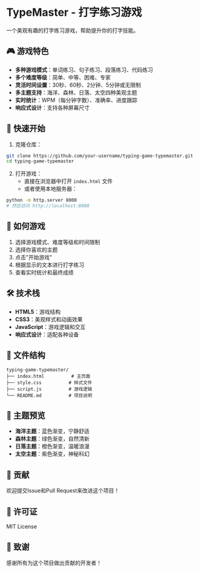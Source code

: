 # TypeMaster - 打字练习游戏

一个美观有趣的打字练习游戏，帮助提升你的打字技能。

## 🎮 游戏特色

- **多种游戏模式**：单词练习、句子练习、段落练习、代码练习
- **多个难度等级**：简单、中等、困难、专家
- **灵活时间设置**：30秒、60秒、2分钟、5分钟或无限制
- **多主题支持**：海洋、森林、日落、太空四种美观主题
- **实时统计**：WPM（每分钟字数）、准确率、进度跟踪
- **响应式设计**：支持各种屏幕尺寸

## 🚀 快速开始

1. 克隆仓库：
```bash
git clone https://github.com/your-username/typing-game-typemaster.git
cd typing-game-typemaster
```

2. 打开游戏：
   - 直接在浏览器中打开 `index.html` 文件
   - 或者使用本地服务器：
```bash
python -m http.server 8000
# 然后访问 http://localhost:8000
```

## 🎯 如何游戏

1. 选择游戏模式、难度等级和时间限制
2. 选择你喜欢的主题
3. 点击"开始游戏"
4. 根据显示的文本进行打字练习
5. 查看实时统计和最终成绩

## 🛠️ 技术栈

- **HTML5**：游戏结构
- **CSS3**：美观样式和动画效果
- **JavaScript**：游戏逻辑和交互
- **响应式设计**：适配各种设备

## 📁 文件结构

```
typing-game-typemaster/
├── index.html          # 主页面
├── style.css          # 样式文件
├── script.js          # 游戏逻辑
└── README.md          # 项目说明
```

## 🎨 主题预览

- **海洋主题**：蓝色渐变，宁静舒适
- **森林主题**：绿色渐变，自然清新
- **日落主题**：橙色渐变，温暖浪漫
- **太空主题**：紫色渐变，神秘科幻

## 🤝 贡献

欢迎提交Issue和Pull Request来改进这个项目！

## 📄 许可证

MIT License

## 🎉 致谢

感谢所有为这个项目做出贡献的开发者！